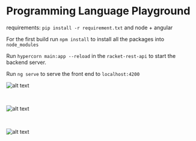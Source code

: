 # Programming Language Playground

requirements: `pip install -r requirement.txt` and node + angular

For the first build run `npm install` to install all the packages into `node_modules`

Run `hypercorn main:app --reload` in the `racket-rest-api` to start the backend server.

Run `ng serve` to serve the front end to `localhost:4200`


![alt text](https://github.com/pl-playground/programming-language-playground/blob/master/Screenshot%202020-02-09%2011.13.46.png)


<br>

![alt text](https://github.com/pl-playground/programming-language-playground/blob/master/Screenshot%202020-02-09%2011.14.06.png)

<br>

![alt text](https://github.com/pl-playground/programming-language-playground/blob/master/Screenshot%202020-02-09%2011.14.16.png)
